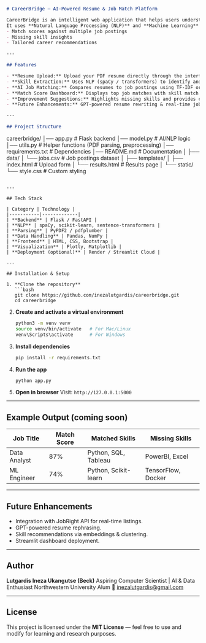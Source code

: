 ```markdown
# CareerBridge — AI-Powered Resume & Job Match Platform

CareerBridge is an intelligent web application that helps users understand how well their resume matches real job descriptions.  
It uses **Natural Language Processing (NLP)** and **Machine Learning** to analyze resumes, extract key skills, and provide:
- Match scores against multiple job postings
- Missing skill insights
- Tailored career recommendations

---

## Features

- **Resume Upload:** Upload your PDF resume directly through the interface.  
- **Skill Extraction:** Uses NLP (spaCy / transformers) to identify and categorize skills.  
- **AI Job Matching:** Compares resumes to job postings using TF-IDF or BERT embeddings.  
- **Match Score Dashboard:** Displays top job matches with skill match percentages.  
- **Improvement Suggestions:** Highlights missing skills and provides career insights.  
- **Future Enhancements:** GPT-powered resume rewriting & real-time job integration via Job APIs.

---

## Project Structure

```

careerbridge/
│── app.py                  # Flask backend
│── model.py                # AI/NLP logic
│── utils.py                # Helper functions (PDF parsing, preprocessing)
│── requirements.txt        # Dependencies
│── README.md               # Documentation
│
├── data/
│   └── jobs.csv            # Job postings dataset
│
├── templates/
│   ├── index.html          # Upload form
│   └── results.html        # Results page
│
└── static/
└── style.css           # Custom styling

````

---

## Tech Stack

| Category | Technology |
|-----------|-------------|
| **Backend** | Flask / FastAPI |
| **NLP** | spaCy, scikit-learn, sentence-transformers |
| **Parsing** | PyPDF2 / pdfplumber |
| **Data Handling** | Pandas, NumPy |
| **Frontend** | HTML, CSS, Bootstrap |
| **Visualization** | Plotly, Matplotlib |
| **Deployment (optional)** | Render / Streamlit Cloud |

---

## Installation & Setup

1. **Clone the repository**
   ```bash
   git clone https://github.com/inezalutgardis/careerbridge.git
   cd careerbridge
````

2. **Create and activate a virtual environment**

   ```bash
   python3 -m venv venv
   source venv/bin/activate   # For Mac/Linux
   venv\Scripts\activate      # For Windows
   ```

3. **Install dependencies**

   ```bash
   pip install -r requirements.txt
   ```

4. **Run the app**

   ```bash
   python app.py
   ```

5. **Open in browser**
   Visit: `http://127.0.0.1:5000`

---

## Example Output (coming soon)

| Job Title    | Match Score | Matched Skills       | Missing Skills     |
| ------------ | ----------- | -------------------- | ------------------ |
| Data Analyst | 87%         | Python, SQL, Tableau | PowerBI, Excel     |
| ML Engineer  | 74%         | Python, Scikit-learn | TensorFlow, Docker |

---

## Future Enhancements

* Integration with JobRight API for real-time listings.
* GPT-powered resume rephrasing.
* Skill recommendations via embeddings & clustering.
* Streamlit dashboard deployment.

---

## Author

**Lutgardis Ineza Ukangutse (Beck)**
Aspiring Computer Scientist | AI & Data Enthusiast
Northwestern University Alum
📧 [inezalutgardis@gmail.com](mailto:inezalutgardis@gmail.com)

---

## License

This project is licensed under the **MIT License** — feel free to use and modify for learning and research purposes.

````
